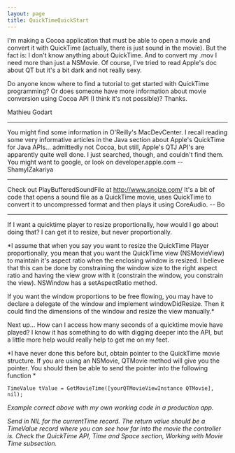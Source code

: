 ```yaml
---
layout: page
title: QuickTimeQuickStart
---
```


I'm making a Cocoa application that must be able to open a movie and convert it with QuickTime (actually, there is just sound in the movie). But the fact is: I don't know anything about QuickTime. And to convert my .mov I need more than just a NSMovie. Of course, I've tried to read Apple's doc about QT but it's a bit dark and not really sexy.

Do anyone know where to find a tutorial to get started with QuickTime programming? Or does someone have more information about movie conversion using Cocoa API (I think it's not possible)? Thanks.

Mathieu Godart

----

You might find some information in O'Reilly's MacDevCenter. I recall reading some very informative articles in the Java section about Apple's QuickTime for Java APIs... admittedly not Cocoa, but still, Apple's QTJ API's are apparently quite well done. I just searched, though, and couldn't find them. You might want to google, or look on developer.apple.com --ShamylZakariya

----

Check out PlayBufferedSoundFile at http://www.snoize.com/  It's a bit of code that opens a sound file as a QuickTime movie, uses QuickTime to convert it to uncompressed format and then plays it using CoreAudio.  -- Bo

----

If I want a quicktime player to resize proportionally, how would I go about doing that?  I can get it to resize, but never proportionally.

*I assume that when you say you want to resize the QuickTime Player proportionally, you mean that you want the QuickTime view (NSMovieView) to maintain it's aspect ratio when the enclosing window is resized.  I believe that this can be done by constraining the window size to the right aspect ratio and having the view grow with it (constrain the window, you constrain the view).  NSWindow has a setAspectRatio method.

If you want the window proportions to be free flowing, you may have to declare a delegate of the window and implement windowDidResize.  Then it could find the dimensions of the window and resize the view manually.*

Next up... How can I access how many seconds of a quicktime movie have played?  I know it has something to do with digging deeper into the API, but a little more help would really help to get me on my feet.

*I have never done this before but, obtain pointer to the QuickTime movie structure.  If you are using an NSMovie, QTMovie method will give you the pointer.  You should then be able to send the pointer into the following function *

    TimeValue tValue = GetMovieTime([yourQTMovieViewInstance QTMovie], nil);

*Example correct above with my own working code in a production app.*

*Send in NIL for the currentTime record.  The return value should be a TimeValue record where you can see how far into the movie the controller is.  Check the QuickTime API, Time and Space section, Working with Movie Time subsection.*

